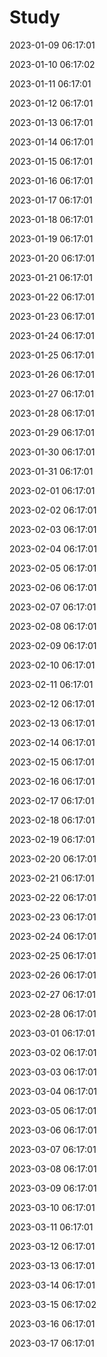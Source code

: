 # Study


2023-01-09 06:17:01

2023-01-10 06:17:02

2023-01-11 06:17:01

2023-01-12 06:17:01

2023-01-13 06:17:01

2023-01-14 06:17:01

2023-01-15 06:17:01

2023-01-16 06:17:01

2023-01-17 06:17:01

2023-01-18 06:17:01

2023-01-19 06:17:01

2023-01-20 06:17:01

2023-01-21 06:17:01

2023-01-22 06:17:01

2023-01-23 06:17:01

2023-01-24 06:17:01

2023-01-25 06:17:01

2023-01-26 06:17:01

2023-01-27 06:17:01

2023-01-28 06:17:01

2023-01-29 06:17:01

2023-01-30 06:17:01

2023-01-31 06:17:01

2023-02-01 06:17:01

2023-02-02 06:17:01

2023-02-03 06:17:01

2023-02-04 06:17:01

2023-02-05 06:17:01

2023-02-06 06:17:01

2023-02-07 06:17:01

2023-02-08 06:17:01

2023-02-09 06:17:01

2023-02-10 06:17:01

2023-02-11 06:17:01

2023-02-12 06:17:01

2023-02-13 06:17:01

2023-02-14 06:17:01

2023-02-15 06:17:01

2023-02-16 06:17:01

2023-02-17 06:17:01

2023-02-18 06:17:01

2023-02-19 06:17:01

2023-02-20 06:17:01

2023-02-21 06:17:01

2023-02-22 06:17:01

2023-02-23 06:17:01

2023-02-24 06:17:01

2023-02-25 06:17:01

2023-02-26 06:17:01

2023-02-27 06:17:01

2023-02-28 06:17:01

2023-03-01 06:17:01

2023-03-02 06:17:01

2023-03-03 06:17:01

2023-03-04 06:17:01

2023-03-05 06:17:01

2023-03-06 06:17:01

2023-03-07 06:17:01

2023-03-08 06:17:01

2023-03-09 06:17:01

2023-03-10 06:17:01

2023-03-11 06:17:01

2023-03-12 06:17:01

2023-03-13 06:17:01

2023-03-14 06:17:01

2023-03-15 06:17:02

2023-03-16 06:17:01

2023-03-17 06:17:01

